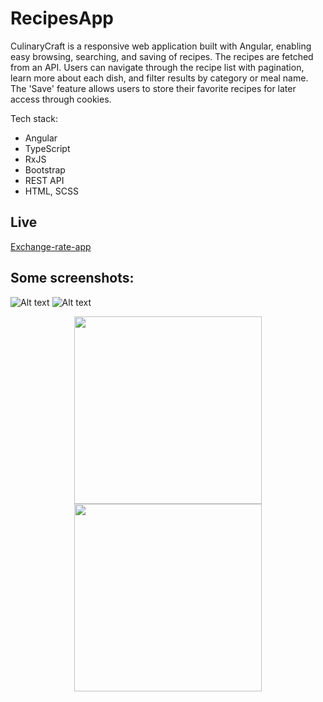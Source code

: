 # RecipesApp

CulinaryCraft is a responsive web application built with Angular, enabling easy browsing, searching, and saving of recipes. The recipes are fetched from an API. Users can navigate through the recipe list with pagination, learn more about each dish, and filter results by category or meal name. The 'Save' feature allows users to store their favorite recipes for later access through cookies.

Tech stack: 

- Angular
- TypeScript
- RxJS
- Bootstrap
- REST API
- HTML, SCSS

## Live

[Exchange-rate-app](https://)

## Some screenshots:

![Alt text](src/assets/screenshots/all.png)
![Alt text](src/assets/screenshots/detail_usd.png)

<p align="center">
    <img
  src="src/assets/screenshots/mobile_all.png"
  width="300px">
    <img
  src="src/assets/screenshots/mobile_detail.png"
  width="300px">    
</p>